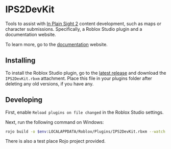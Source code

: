 # IPS2DevKit

Tools to assist with [In Plain Sight 2](https://www.roblox.com/games/2901172949) content development, such as maps or character submissions. Specifically, a Roblox Studio plugin and a documentation website.

To learn more, go to the [documentation](https://hex-interactive.github.io/IPS2DevKit/) website.

## Installing

To install the Roblox Studio plugin, go to the [latest release](https://github.com/Hex-Interactive/IPS2DevKit/releases/latest) and download the `IPS2DevKit.rbxm` attachment. Place this file in your plugins folder after deleting any old versions, if you have any.

## Developing

First, enable `Reload plugins on file changed` in the Roblox Studio settings.

Next, run the following command on Windows:
```bash
rojo build -o $env:LOCALAPPDATA/Roblox/Plugins/IPS2DevKit.rbxm --watch
```

There is also a test place Rojo project provided.
